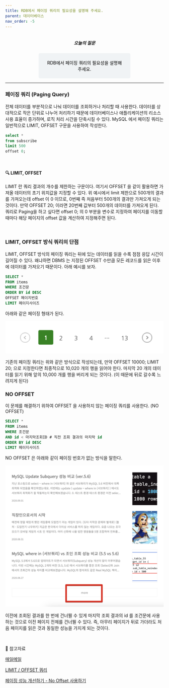 ```yaml
---
title: RDB에서 페이징 쿼리의 필요성을 설명해 주세요.
parent: 데이터베이스
nav_order: -5
---
```


<div style="text-align: center; display: flex;
    flex-direction: column;
    align-items: center;">
    <h5>오늘의 질문</h5>
    <div style="color: black; background-color: #F0F3F5; border-radius: 5px; width: 50%; padding: 20px;">
    RDB에서 페이징 쿼리의 필요성을 설명해 주세요.
    </div>
</div>

---

### 페이징 쿼리 (Paging Query)

전체 데이터를 부분적으로 나눠 데이터를 조회하거나 처리할 때 사용한다. 데이터를 상대적으로 작은 단위로 나누어 처리하기 때문에 데이터베이스나 애플리케이션의 리소스 사용 효율이 증가하며, 로직 처리 시간을 단축시킬 수 있다. MySQL 에서 페이징 쿼리는 일반적으로 LIMIT, OFFSET 구문을 사용하여 작성한다.

``` sql
select *
from subscribe
limit 500
offset 0;
```

<br>

#### 🔍 LIMIT, OFFSET

LIMIT 란 쿼리 결과의 개수를 제한하는 구문이다. 여기서 OFFSET 을 같이 활용하면 가져올 데이터의 초기 위치값을 지정할 수 있다. 위 예시에서 limit 제한으로 500개의 결과를 가져오는데 offset 이 0 이므로, 0번째 즉 처음부터 500개의 결과만 가져오게 되는 것이다. 만약 OFFSET 20; 이라면 20번째 값부터 500개의 데이터를 가져오게 된다. 쿼리로 Paging을 하고 싶다면 offset 0; 의 0 부분을 변수로 지정하여 페이지를 이동할 때마다 해당 페이지의 offset 값을 계산하여 지정해주면 된다.

<br>

### LIMIT, OFFSET 방식 쿼리의 단점

LIMIT, OFFSET 방식의 페이징 쿼리는 뒤에 있는 데이터를 읽을 수록 점점 응답 시간이 길어질 수 있다. 왜냐하면 DBMS 는 지정된 OFFSET 수만큼 모든 레코드를 읽은 이후에 데이터를 가져오기 때문이다. 아래 예시를 보자.

``` sql
SELECT *
FROM items
WHERE 조건문
ORDER BY id DESC
OFFSET 페이지번호
LIMIT 페이지사이즈
```

아래와 같은 페이징 형태가 된다.

<img src="/assets/images/pages/cs/maeil-mail/DB/스크린샷 2025-04-15 오전 11.41.03.png">

기존의 페이징 쿼리는 위와 같은 방식으로 작성되는데, 만약 OFFSET 10000; LIMIT 20; 으로 지정한다면 최종적으로 10,020 개의 행을 읽어야 한다. 마지막 20 개의 데이터를 읽기 위해 앞의 10,000 개를 행을 버리게 되는 것이다. (이 때문에 뒤로 갈수록 느려지게 된다)

### NO OFFSET

이 문제를 해결하기 위하여 OFFSET 을 사용하지 않는 페이징 쿼리를 사용한다. (NO OFFSET)

``` sql
SELECT *
FROM items
WHERE 조건문
AND id < 마지막조회ID # 직전 조회 결과의 마지막 id
ORDER BY id DESC
LIMIT 페이지사이즈
```

NO OFFSET 은 아래와 같이 페이징 번호가 없는 방식을 말한다.

<img src="/assets/images/pages/cs/maeil-mail/DB/스크린샷 2025-04-15 오전 11.42.29.png">

이전에 조회된 결과를 한 번에 건너뛸 수 있게 마지막 조회 결과의 id 를 조건문에 사용하는 것으로 이전 페이지 전체를 건너뛸 수 있다. 즉, 아무리 페이지가 뒤로 가더라도 처음 페이지를 읽은 것과 동일한 성능을 가지게 되는 것이다.

<br>

🔖 참고자료

[매일메일](https://www.maeil-mail.kr/question/245)

[LIMIT / OFFSET 쿼리](https://inpa.tistory.com/entry/MYSQL-%F0%9F%93%9A-LIMIT-OFFSET)

[페이징 성능 개선하기 - No Offset 사용하기](https://jojoldu.tistory.com/528)